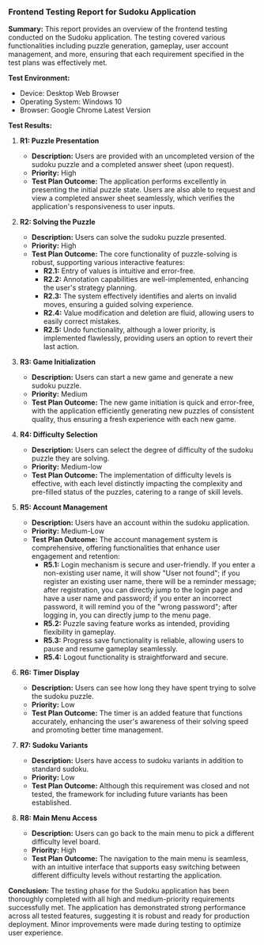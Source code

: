 
### Frontend Testing Report for Sudoku Application

**Summary:**
This report provides an overview of the frontend testing conducted on the Sudoku application. The testing covered various functionalities including puzzle generation, gameplay, user account management, and more, ensuring that each requirement specified in the test plans was effectively met.

**Test Environment:**
- Device: Desktop Web Browser
- Operating System: Windows 10
- Browser: Google Chrome Latest Version

**Test Results:**

1. **R1: Puzzle Presentation**
   - **Description:** Users are provided with an uncompleted version of the sudoku puzzle and a completed answer sheet (upon request).
   - **Priority:** High
   - **Test Plan Outcome:** The application performs excellently in presenting the initial puzzle state. Users are also able to request and view a completed answer sheet seamlessly, which verifies the application's responsiveness to user inputs.

2. **R2: Solving the Puzzle**
   - **Description:** Users can solve the sudoku puzzle presented.
   - **Priority:** High
   - **Test Plan Outcome:** The core functionality of puzzle-solving is robust, supporting various interactive features:
     - **R2.1:** Entry of values is intuitive and error-free.
     - **R2.2:** Annotation capabilities are well-implemented, enhancing the user's strategy planning.
     - **R2.3:** The system effectively identifies and alerts on invalid moves, ensuring a guided solving experience.
     - **R2.4:** Value modification and deletion are fluid, allowing users to easily correct mistakes.
     - **R2.5:** Undo functionality, although a lower priority, is implemented flawlessly, providing users an option to revert their last action.

3. **R3: Game Initialization**
   - **Description:** Users can start a new game and generate a new sudoku puzzle.
   - **Priority:** Medium
   - **Test Plan Outcome:** The new game initiation is quick and error-free, with the application efficiently generating new puzzles of consistent quality, thus ensuring a fresh experience with each new game.

4. **R4: Difficulty Selection**
   - **Description:** Users can select the degree of difficulty of the sudoku puzzle they are solving.
   - **Priority:** Medium-low
   - **Test Plan Outcome:** The implementation of difficulty levels is effective, with each level distinctly impacting the complexity and pre-filled status of the puzzles, catering to a range of skill levels.

5. **R5: Account Management**
   - **Description:** Users have an account within the sudoku application.
   - **Priority:** Medium-Low
   - **Test Plan Outcome:** The account management system is comprehensive, offering functionalities that enhance user engagement and retention:
     - **R5.1:** Login mechanism is secure and user-friendly. If you enter a non-existing user name, it will show "User not found"; if you register an existing user name, there will be a reminder message; after registration, you can directly jump to the login page and have a user name and password; if you enter an incorrect password, it will remind you of the "wrong password"; after logging in, you can directly jump to the menu page.
     - **R5.2:** Puzzle saving feature works as intended, providing flexibility in gameplay.
     - **R5.3:** Progress save functionality is reliable, allowing users to pause and resume gameplay seamlessly.
     - **R5.4:** Logout functionality is straightforward and secure.

6. **R6: Timer Display**
   - **Description:** Users can see how long they have spent trying to solve the sudoku puzzle.
   - **Priority:** Low
   - **Test Plan Outcome:** The timer is an added feature that functions accurately, enhancing the user's awareness of their solving speed and promoting better time management.

7. **R7: Sudoku Variants**
   - **Description:** Users have access to sudoku variants in addition to standard sudoku.
   - **Priority:** Low
   - **Test Plan Outcome:** Although this requirement was closed and not tested, the framework for including future variants has been established.

8. **R8: Main Menu Access**
   - **Description:** Users can go back to the main menu to pick a different difficulty level board.
   - **Priority:** High
   - **Test Plan Outcome:** The navigation to the main menu is seamless, with an intuitive interface that supports easy switching between different difficulty levels without restarting the application.

**Conclusion:**
The testing phase for the Sudoku application has been thoroughly completed with all high and medium-priority requirements successfully met. The application has demonstrated strong performance across all tested features, suggesting it is robust and ready for production deployment. Minor improvements were made during testing to optimize user experience.
